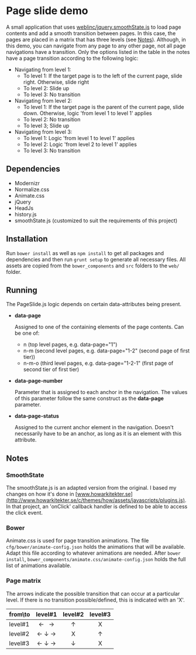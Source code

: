 # Page slide demo
A small application that uses [weblinc/jquery.smoothState.js](https://github.com/weblinc/jquery.smoothState.js) 
to load page contents and add a smooth transition between pages. In this case, the pages are placed in a matrix 
that has three levels (see [Notes](#notes)). Although, in this demo, you can navigate from any page to any other page, 
not all page navigations have a transition. Only the options listed in the table in the notes have a page
transition according to the following logic:

- Navigating from level 1:
    - To level 1:
        If the target page is to the left of the current page, slide right.
        Otherwise, slide right
    - To level 2:
        Slide up
    - To level 3:
        No transition
- Navigating from level 2:
    - To level 1:
        If the target page is the parent of the current page, slide down.
        Otherwise, logic 'from level 1 to level 1' applies
    - To level 2:
        No transition
    - To level 3;
        Slide up
- Navigating from level 3:
    - To level 1:
        Logic 'from level 1 to level 1' applies
    - To level 2:
        Logic 'from level 2 to level 1' applies
    - To level 3:
        No transition

## Dependencies
* Modernizr
* Normalize.css
* Animate.css
* jQuery
* HeadJs
* history.js
* smoothState.js (customized to suit the requirements of this project)

## Installation
Run `bower install` as well as `npm install` to get all packages and dependencies and then run `grunt setup` to 
generate all necessary files. All assets are copied from the `bower_components` and `src` folders to the `web/` folder.

## Running
The PageSlide.js logic depends on certain data-attributes being present.
* __data-page__
  
  Assigned to one of the containing elements of the page contents. Can be one of:
  - n (top level pages, e.g. data-page="1")
  - n-m (second level pages, e.g. data-page="1-2" (second page of first tier))
  - n-m-o (third level pages, e.g. data-page="1-2-1" (first page of second tier of first tier)
  
* __data-page-number__

  Parameter that is assigned to each anchor in the navigation. The values of this parameter follow the same construct as the __data-page__ parameter.
  
* __data-page-status__

  Assigned to the current anchor element in the navigation. Doesn't necessarily have to be an anchor, as long as it is an element with this attribute.
  
## Notes
### SmoothState
The smoothState.js is an adapted version from the original. I based my changes on how it's done in 
[www.howarkitekter.se](http://www.howarkitekter.se/c/themes/how/assets/javascripts/plugins.js). In that project, an 'onClick'
callback handler is defined to be able to access the click event.

### Bower
Animate.css is used for page transition animations. The file `cfg/bower/animate-config.json` holds the animations that will be available. Adapt this file according to whatever animations are needed. After `bower install`, `bower_components/animate.css/animate-config.json` holds the full list of animations available.

### Page matrix
The arrows indicate the possible transition that can occur at a particular level. If there is no transition possible/defined, 
this is indicated with an 'X'.

| from\to |      level#1       | level#2 | level#3 |
|---------|:------------------:|:-------:|:-------:|
| level#1 |←&nbsp;&nbsp;&nbsp;→|    ↑    |    X    |
| level#2 |←&nbsp;↓&nbsp;→     |    X    |    ↑    |
| level#3 |←&nbsp;↓&nbsp;→     |    ↓    |    X    |
